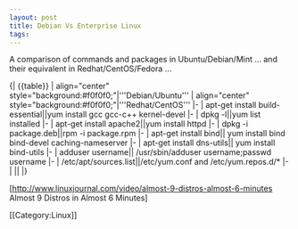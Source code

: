 ```yaml
---
layout: post 
title: Debian Vs Enterprise Linux
tags: 
---
```


A comparison of commands and packages in Ubuntu/Debian/Mint ... and their equivalent in Redhat/CentOS/Fedora ...

{| {{table}}
| align="center" style="background:#f0f0f0;"|'''Debian/Ubuntu'''
| align="center" style="background:#f0f0f0;"|'''Redhat/CentOS'''
|-
| apt-get install build-essential||yum install gcc gcc-c++ kernel-devel
|-
| dpkg -l||yum list installed
|-
| apt-get install apache2||yum install httpd
|-
| dpkg -i package.deb||rpm -i package.rpm
|-
| apt-get install bind|| yum install bind bind-devel caching-nameserver
|-
| apt-get install dns-utils|| yum install bind-utils
|-
| adduser username|| /usr/sbin/adduser username;passwd username
|-
| /etc/apt/sources.list||/etc/yum.conf and /etc/yum.repos.d/*
|-
| ||
|}


[http://www.linuxjournal.com/video/almost-9-distros-almost-6-minutes Almost 9 Distros in Almost 6 Minutes]

[[Category:Linux]]
